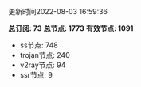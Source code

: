 更新时间2022-08-03 16:59:36

**总订阅: 73**
**总节点: 1773**
**有效节点: 1091**
- ss节点: 748
- trojan节点: 240
- v2ray节点: 94
- ssr节点: 9
